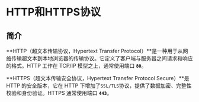 # HTTP和HTTPS协议

## 简介

**HTTP（超文本传输协议，Hypertext Transfer Protocol）**是一种用于从网络传输超文本到本地浏览器的传输协议。它定义了客户端与服务器之间请求和响应的格式。HTTP 工作在 TCP/IP 模型之上，通常使用端口 **`80`**。

**HTTPS（超文本传输安全协议，Hypertext Transfer Protocol Secure）**是 HTTP 的安全版本，它在 HTTP 下增加了` SSL/TLS `协议，提供了数据加密、完整性校验和身份验证。HTTPS 通常使用端口 **`443`**。



